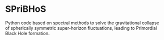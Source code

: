 # SPriBHoS
Python code based on spectral methods to solve the gravitational collapse of spherically symmetric super-horizon fluctuations, leading to Primordial Black Hole formation.
